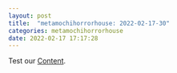 ```yaml
---
layout: post
title:  "metamochihorrorhouse: 2022-02-17-30"
categories: metamochihorrorhouse
date: 2022-02-17 17:17:28
---
```

Test our [Content](https://github.com/HappyMaki/metamochihorrorhouse-Releases/releases/download/2022-02-17-30/metamochihorrorhouse_2022-02-17-30.zip).

